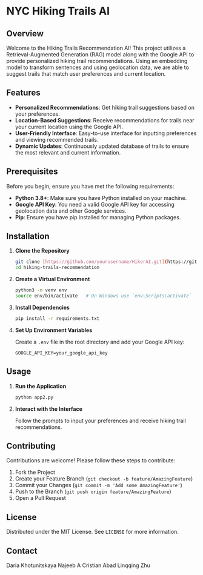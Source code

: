 # NYC Hiking Trails AI

## Overview

Welcome to the Hiking Trails Recommendation AI! This project utilizes a Retrieval-Augmented Generation (RAG) model along with the Google API to provide personalized hiking trail recommendations. Using an embedding model to transform sentences and using geolocation data, we are able to suggest trails that match user preferences and current location.

## Features

- **Personalized Recommendations**: Get hiking trail suggestions based on your preferences.
- **Location-Based Suggestions**: Receive recommendations for trails near your current location using the Google API.
- **User-Friendly Interface**: Easy-to-use interface for inputting preferences and viewing recommended trails.
- **Dynamic Updates**: Continuously updated database of trails to ensure the most relevant and current information.

## Prerequisites

Before you begin, ensure you have met the following requirements:

- **Python 3.8+**: Make sure you have Python installed on your machine.
- **Google API Key**: You need a valid Google API key for accessing geolocation data and other Google services.
- **Pip**: Ensure you have pip installed for managing Python packages.

## Installation

1. **Clone the Repository**

   ```bash
   git clone [https://github.com/yourusername/HikerAI.git](https://github.com/InsightfulEngine/HikerAI
   cd hiking-trails-recommendation
   ```

2. **Create a Virtual Environment**

   ```bash
   python3 -m venv env
   source env/bin/activate   # On Windows use `env\Scripts\activate`
   ```

3. **Install Dependencies**

   ```bash
   pip install -r requirements.txt
   ```

4. **Set Up Environment Variables**

   Create a `.env` file in the root directory and add your Google API key:

   ```plaintext
   GOOGLE_API_KEY=your_google_api_key
   ```

## Usage

1. **Run the Application**

   ```bash
   python app2.py
   ```

2. **Interact with the Interface**

   Follow the prompts to input your preferences and receive hiking trail recommendations.

## Contributing

Contributions are welcome! Please follow these steps to contribute:

1. Fork the Project
2. Create your Feature Branch (`git checkout -b feature/AmazingFeature`)
3. Commit your Changes (`git commit -m 'Add some AmazingFeature'`)
4. Push to the Branch (`git push origin feature/AmazingFeature`)
5. Open a Pull Request

## License

Distributed under the MIT License. See `LICENSE` for more information.

## Contact

Daria Khotunitskaya
Najeeb A
Cristian Abad
Linqqing Zhu
